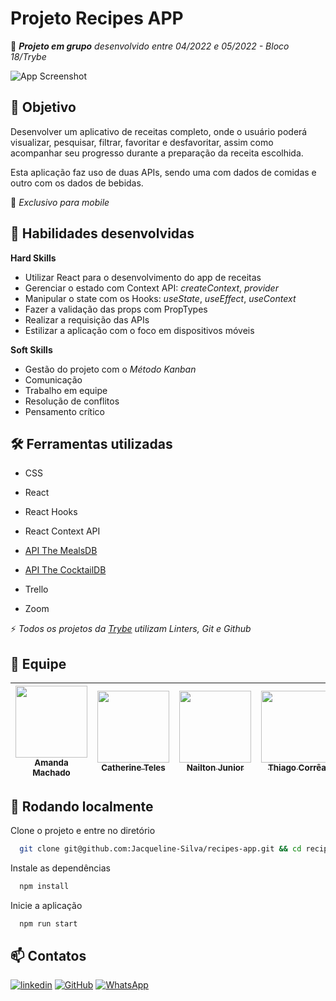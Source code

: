 # Projeto Recipes APP

:rocket: ***Projeto em grupo** desenvolvido entre 04/2022 e 05/2022 - Bloco 18/Trybe*

![App Screenshot](./src/images/recipes-app.gif)

## :dart: Objetivo

Desenvolver um aplicativo de receitas completo, onde o usuário poderá visualizar, pesquisar, filtrar, favoritar e desfavoritar, assim como acompanhar seu progresso durante a preparação da receita escolhida.

Esta aplicação faz uso de duas APIs, sendo uma com dados de comidas e outro com os dados de bebidas.

:iphone: *Exclusivo para mobile*

## :brain: Habilidades desenvolvidas

**Hard Skills**

- Utilizar React para o desenvolvimento do app de receitas
- Gerenciar o estado com Context API: *createContext*, *provider*
- Manipular o state com os Hooks: *useState*, *useEffect*, *useContext*
- Fazer a validação das props com PropTypes
- Realizar a requisição das APIs
- Estilizar a aplicação com o foco em dispositivos móveis

**Soft Skills**

- Gestão do projeto com o *Método Kanban*
- Comunicação
- Trabalho em equipe
- Resolução de conflitos
- Pensamento crítico

## :hammer_and_wrench: Ferramentas utilizadas

- CSS
- React
- React Hooks
- React Context API
- [API The MealsDB](https://www.themealdb.com/api.php)
- [API The CocktailDB](https://www.thecocktaildb.com/api.php)

- Trello
- Zoom

:zap: *Todos os projetos da [Trybe](https://www.betrybe.com/?utm_medium=cpc&utm_source=google&utm_campaign=Brand&utm_content=ad03_din_h&gclid=Cj0KCQjw852XBhC6ARIsAJsFPN0TgLB25i-0iaTXpXGAYC5i-3mDoTto4laUGYI5XZFJpSlNbrojLuUaAs6cEALw_wcB) utilizam Linters, Git e Github*

## :rocket: Equipe

| [<img src="https://avatars.githubusercontent.com/u/93673362?s=100&v=4" width=115 > <br> <sub> Amanda Machado </sub>](https://github.com/mandioquynha) | [<img src="https://avatars.githubusercontent.com/u/94481237?s=100&v=4" width=115 ><br> <sub> Catherine Teles </sub>](https://github.com/catherineteles) | [<img src="https://avatars.githubusercontent.com/u/51039019?s=100&v=4" width=115 ><br> <sub> Nailton Junior </sub>](https://github.com/Naillton) | [<img src="https://avatars.githubusercontent.com/u/20843662?s=100&v=4" width=115 ><br> <sub> Thiago Corrêa </sub>](https://github.com/tcorrea) |
| :---: | :---: | :---: | :---: |

## :pushpin: Rodando localmente

Clone o projeto e entre no diretório

```bash
  git clone git@github.com:Jacqueline-Silva/recipes-app.git && cd recipes-app
```

Instale as dependências

```bash
  npm install
```

Inicie a aplicação

```bash
  npm run start
```

## :mailbox: Contatos

[![linkedin](https://img.shields.io/badge/linkedin-0A66C2?style=for-the-badge&logo=linkedin&logoColor=white)](https://www.linkedin.com/in/jacqueline-sxds/)
[![GitHub](https://img.shields.io/badge/GitHub-100000?style=for-the-badge&logo=github&logoColor=white)](https://github.com/Jacqueline-Silva)
[![WhatsApp](https://img.shields.io/badge/WhatsApp-25D366?style=for-the-badge&logo=whatsapp&logoColor=white)](http://wa.me/5511946162157)
